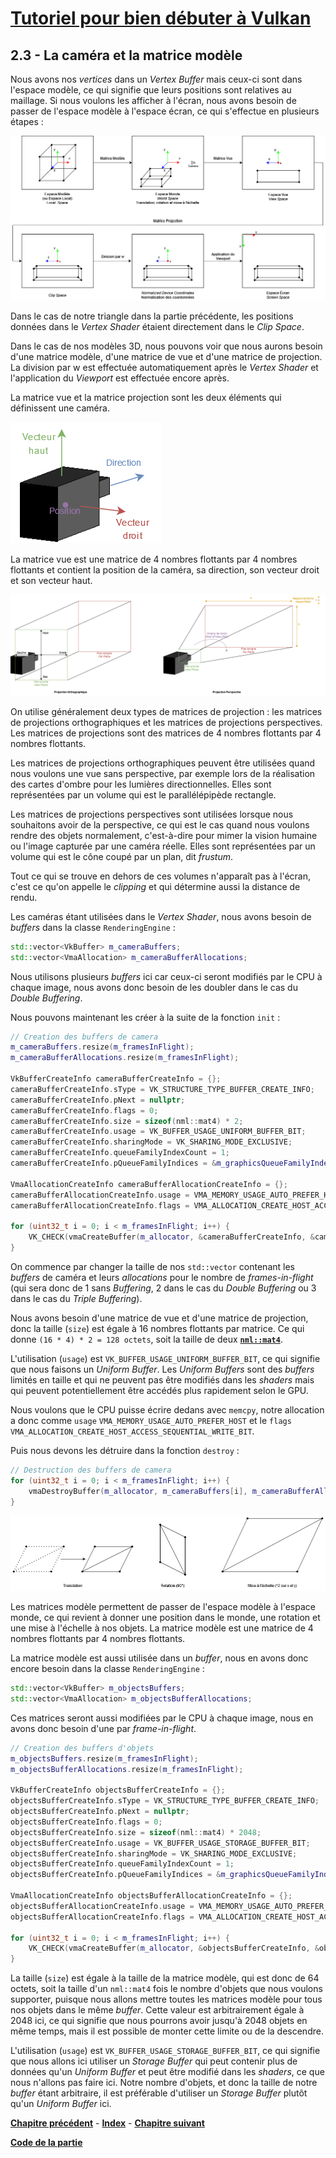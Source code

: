 # [Tutoriel pour bien débuter à Vulkan](../index.md)
## 2.3 - La caméra et la matrice modèle

Nous avons nos *vertices* dans un *Vertex Buffer* mais ceux-ci sont dans l'espace modèle, ce qui signifie que leurs positions sont relatives au maillage. Si nous voulons les afficher à l'écran, nous avons besoin de passer de l'espace modèle à l'espace écran, ce qui s'effectue en plusieurs étapes :

![Systèmes de Coordonnées](images/systemes_de_coordonnees.png)

Dans le cas de notre triangle dans la partie précédente, les positions données dans le *Vertex Shader* étaient directement dans le *Clip Space*.

Dans le cas de nos modèles 3D, nous pouvons voir que nous aurons besoin d'une matrice modèle, d'une matrice de vue et d'une matrice de projection. La division par w est effectuée automatiquement après le *Vertex Shader* et l'application du *Viewport* est effectuée encore après.

La matrice vue et la matrice projection sont les deux éléments qui définissent une caméra.

![Caméra Vue](images/camera_vue.png)

La matrice vue est une matrice de 4 nombres flottants par 4 nombres flottants et contient la position de la caméra, sa direction, son vecteur droit et son vecteur haut.

![Caméra Projection](images/camera_projection.png)

On utilise généralement deux types de matrices de projection : les matrices de projections orthographiques et les matrices de projections perspectives. Les matrices de projections sont des matrices de 4 nombres flottants par 4 nombres flottants.

Les matrices de projections orthographiques peuvent être utilisées quand nous voulons une vue sans perspective, par exemple lors de la réalisation des cartes d'ombre pour les lumières directionnelles. Elles sont représentées par un volume qui est le parallélépipède rectangle.

Les matrices de projections perspectives sont utilisées lorsque nous souhaitons avoir de la perspective, ce qui est le cas quand nous voulons rendre des objets normalement, c'est-à-dire pour mimer la vision humaine ou l'image capturée par une caméra réelle. Elles sont représentées par un volume qui est le cône coupé par un plan, dit *frustum*.

Tout ce qui se trouve en dehors de ces volumes n'apparaît pas à l'écran, c'est ce qu'on appelle le *clipping* et qui détermine aussi la distance de rendu.

Les caméras étant utilisées dans le *Vertex Shader*, nous avons besoin de *buffers* dans la classe ``RenderingEngine`` :

```cpp
std::vector<VkBuffer> m_cameraBuffers;
std::vector<VmaAllocation> m_cameraBufferAllocations;
```

Nous utilisons plusieurs *buffers* ici car ceux-ci seront modifiés par le CPU à chaque image, nous avons donc besoin de les doubler dans le cas du *Double Buffering*.

Nous pouvons maintenant les créer à la suite de la fonction ``init`` :

```cpp
// Creation des buffers de camera
m_cameraBuffers.resize(m_framesInFlight);
m_cameraBufferAllocations.resize(m_framesInFlight);

VkBufferCreateInfo cameraBufferCreateInfo = {};
cameraBufferCreateInfo.sType = VK_STRUCTURE_TYPE_BUFFER_CREATE_INFO;
cameraBufferCreateInfo.pNext = nullptr;
cameraBufferCreateInfo.flags = 0;
cameraBufferCreateInfo.size = sizeof(nml::mat4) * 2;
cameraBufferCreateInfo.usage = VK_BUFFER_USAGE_UNIFORM_BUFFER_BIT;
cameraBufferCreateInfo.sharingMode = VK_SHARING_MODE_EXCLUSIVE;
cameraBufferCreateInfo.queueFamilyIndexCount = 1;
cameraBufferCreateInfo.pQueueFamilyIndices = &m_graphicsQueueFamilyIndex;

VmaAllocationCreateInfo cameraBufferAllocationCreateInfo = {};
cameraBufferAllocationCreateInfo.usage = VMA_MEMORY_USAGE_AUTO_PREFER_HOST;
cameraBufferAllocationCreateInfo.flags = VMA_ALLOCATION_CREATE_HOST_ACCESS_SEQUENTIAL_WRITE_BIT;

for (uint32_t i = 0; i < m_framesInFlight; i++) {
	VK_CHECK(vmaCreateBuffer(m_allocator, &cameraBufferCreateInfo, &cameraBufferAllocationCreateInfo, &m_cameraBuffers[i], &m_cameraBufferAllocations[i], nullptr));
}
```

On commence par changer la taille de nos ``std::vector`` contenant les *buffers* de caméra et leurs *allocations* pour le nombre de *frames-in-flight* (qui sera donc de 1 sans *Buffering*, 2 dans le cas du *Double Buffering* ou 3 dans le cas du *Triple Buffering*).

Nous avons besoin d'une matrice de vue et d'une matrice de projection, donc la taille (``size``) est égale à 16 nombres flottants par matrice. Ce qui donne ``(16 * 4) * 2 = 128 octets``, soit la taille de deux [**``nml::mat4``**](https://team-nutshell.github.io/nml/nml/matrix/mat4.html).

L'utilisation (``usage``) est ``VK_BUFFER_USAGE_UNIFORM_BUFFER_BIT``, ce qui signifie que nous faisons un *Uniform Buffer*. Les *Uniform Buffers* sont des *buffers* limités en taille et qui ne peuvent pas être modifiés dans les *shaders* mais qui peuvent potentiellement être accédés plus rapidement selon le GPU.

Nous voulons que le CPU puisse écrire dedans avec ``memcpy``, notre allocation a donc comme ``usage`` ``VMA_MEMORY_USAGE_AUTO_PREFER_HOST`` et le ``flags`` ``VMA_ALLOCATION_CREATE_HOST_ACCESS_SEQUENTIAL_WRITE_BIT``.

Puis nous devons les détruire dans la fonction ``destroy`` :

```cpp
// Destruction des buffers de camera
for (uint32_t i = 0; i < m_framesInFlight; i++) {
	vmaDestroyBuffer(m_allocator, m_cameraBuffers[i], m_cameraBufferAllocations[i]);
}
```

![TRS](images/trs.png)

Les matrices modèle permettent de passer de l'espace modèle à l'espace monde, ce qui revient à donner une position dans le monde, une rotation et une mise à l'échelle à nos objets. La matrice modèle est une matrice de 4 nombres flottants par 4 nombres flottants.

La matrice modèle est aussi utilisée dans un *buffer*, nous en avons donc encore besoin dans la classe ``RenderingEngine`` :

```cpp
std::vector<VkBuffer> m_objectsBuffers;
std::vector<VmaAllocation> m_objectsBufferAllocations;
```

Ces matrices seront aussi modifiées par le CPU à chaque image, nous en avons donc besoin d'une par *frame-in-flight*.

```cpp
// Creation des buffers d'objets
m_objectsBuffers.resize(m_framesInFlight);
m_objectsBufferAllocations.resize(m_framesInFlight);

VkBufferCreateInfo objectsBufferCreateInfo = {};
objectsBufferCreateInfo.sType = VK_STRUCTURE_TYPE_BUFFER_CREATE_INFO;
objectsBufferCreateInfo.pNext = nullptr;
objectsBufferCreateInfo.flags = 0;
objectsBufferCreateInfo.size = sizeof(nml::mat4) * 2048;
objectsBufferCreateInfo.usage = VK_BUFFER_USAGE_STORAGE_BUFFER_BIT;
objectsBufferCreateInfo.sharingMode = VK_SHARING_MODE_EXCLUSIVE;
objectsBufferCreateInfo.queueFamilyIndexCount = 1;
objectsBufferCreateInfo.pQueueFamilyIndices = &m_graphicsQueueFamilyIndex;

VmaAllocationCreateInfo objectsBufferAllocationCreateInfo = {};
objectsBufferAllocationCreateInfo.usage = VMA_MEMORY_USAGE_AUTO_PREFER_HOST;
objectsBufferAllocationCreateInfo.flags = VMA_ALLOCATION_CREATE_HOST_ACCESS_SEQUENTIAL_WRITE_BIT;

for (uint32_t i = 0; i < m_framesInFlight; i++) {
	VK_CHECK(vmaCreateBuffer(m_allocator, &objectsBufferCreateInfo, &objectsBufferAllocationCreateInfo, &m_objectsBuffers[i], &m_objectsBufferAllocations[i], nullptr));
}
```

La taille (``size``) est égale à la taille de la matrice modèle, qui est donc de 64 octets, soit la taille d'un ``nml::mat4`` fois le nombre d'objets que nous voulons supporter, puisque nous allons mettre toutes les matrices modèle pour tous nos objets dans le même *buffer*. Cette valeur est arbitrairement égale à 2048 ici, ce qui signifie que nous pourrons avoir jusqu'à 2048 objets en même temps, mais il est possible de monter cette limite ou de la descendre.

L'utilisation (``usage``) est ``VK_BUFFER_USAGE_STORAGE_BUFFER_BIT``, ce qui signifie que nous allons ici utiliser un *Storage Buffer* qui peut contenir plus de données qu'un *Uniform Buffer* et peut être modifié dans les *shaders*, ce que nous n'allons pas faire ici. Notre nombre d'objets, et donc la taille de notre *buffer* étant arbitraire, il est préférable d'utiliser un *Storage Buffer* plutôt qu'un *Uniform Buffer* ici.

[**Chapitre précédent**](2.md) - [**Index**](../index.md) - [**Chapitre suivant**](4.md)

[**Code de la partie**](https://github.com/ZaOniRinku/TutorielVulkanFR/tree/partie2)
